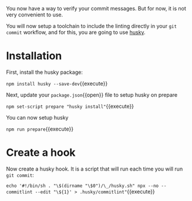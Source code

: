 You now have a way to verify your commit messages. But for now, it is not very convenient to use.

You will now setup a toolchain to include the linting directly in your `git commit` workflow, and for this, you are
going to use [husky](https://github.com/typicode/husky).

# Installation

First, install the husky package:

`npm install husky --save-dev`{{execute}}

Next, update your `package.json`{{open}} file to setup husky on prepare

`npm set-script prepare "husky install"`{{execute}}

You can now setup husky

`npm run prepare`{{execute}}

# Create a hook

Now create a husky hook. It is a script that will run each time you will run `git commit`:

`echo '#!/bin/sh . "\$(dirname "\$0")/\_/husky.sh" npx --no --commitlint --edit "\${1}' > .husky/commitlint"`{{execute}}
